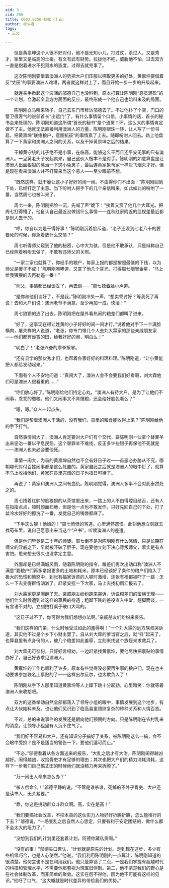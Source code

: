 ```yaml
---
aid: 3
zid: 250
title: 0003.0250-秋赋（十五）
author: 吹牛者
tags: 
 - 正文

---
```




　　但是黄禀坤这个人很不好对付，他不是无知小儿，打过仗，杀过人，又是秀才，家里又是临高的土豪。有文有武有财势。拉拢他不吃，威胁他不怕。过去双方一直是抱着进水不犯河水的态度，过得去就完事了。

　　这次陈明刚要借着澳洲人的势把大户们压服以榨取更多的好处，黄禀坤要借着反“丈田”的事要澳洲人难堪，两者就这样对上了，而且开始一步一步的升级起来。

　　就连亲手掀起这个波澜的邬德自己也没料到，原本打算让陈明刚“恶贯满盈”的一个计划，会激起全县方方面面的反应，最终形成一个他自己也始料未及的局面。

　　陈明刚立马叫来轿子，自己去东门市拜访邬德去了。不过他扑了个空，门口的警卫很客气的说邬首长“出远门”了，有什么事情留个口信，小事情的话，首长的秘书会来处理的。陈明刚知道这所谓“首长的秘书”是个通房丫环，这么大的事情肯定做不了主。他就无法直接利用澳洲人的力量，陈明刚眼珠一转，让人写了一份书启，把黄禀坤“联络粮户，意图抗征”的事情禀了上去。随即吩咐人回去。路上他盘算了一下黄家和澳洲人之间的关系，以及干掉黄禀坤之后的结果。

　　干掉黄守统的儿子绝不是小事，在临高，能够这么干而且还平安无事的只有澳洲人。一旦黄老头子发起疯来，自己这伙人根本不是对手。陈明刚的如意算盘是让澳洲人出面狠狠的惩治一下这小兔崽子，最后连黄家象苟家一样灰飞烟灭才好。但是现在看来澳洲人并不打算来当这个恶人——至少眼前不想。

　　“既然这样，就干脆让这小子好好的闹一闹。不由得你们不出面！”陈明刚回到下处，已经打定了主意。当下吩咐人把手下的几个亲信叫来，如此如此的吩咐了一番。当然周七也被叫来了。

　　周七一来，陈明刚把脸一沉，先喊了声“跪下！”接着又赏了他几个大耳光。把周七打得懵了。他自认自己最近没做错什么事情——连秋红家附近的监视差最近都是别人去干的。

　　“哼，你自以为是干得好事！”陈明刚沉着脸斥道，“老子还没到七老八十的要要死的时候，你急着放什么交情？”

　　周七听得师父窥到了他的秘密，心中大为骇，但是他不敢承认，只是辩称自己已经照着吩咐去做了，不敢有违师父的关照。

　　“一家二家也就算了，你经手的粮户，每家上报的都是按照最低的下线，以为师父是傻子不成！”陈明刚咆哮道，又赏了他几个耳光，打得周七眼冒金星，“马上给我狠狠的去再勒逼一番！”

　　“师父，事情都已经谈妥了，再去谈——”周七捂着脸小声道。

　　“是你和他们谈好了，不是我。”陈明刚冷笑一声，“想卖乖讨好？等我死了再说！去和大户们说：澳洲老爷不满意，至少再加一成。快滚！”

　　周七狼狈的逃了出去。陈明刚把在屋外看热闹的粮差们都叫了进来。

　　“好了，这事现在得让姓黄的小子好好的闹一闹才行。”说着他对手下一个满脸横肉，屠夫样的人说道，“老张，你专门带几个人去刘大霖家的那些亲戚朋友家——他们都有诡寄的田，给我好好的闹，明白么！”

　　“明白了！”老张兴奋的摩拳擦掌。

　　“还有县学的那伙秀才们，也帮着各家好好的料理料理。”陈明刚道，“让小黄能把人都给发动起来。”

　　下面有个人不安地问道：“真闹大了，澳洲人会不会要我们好看啊，刘大霖他们可是澳洲人很看重的……”

　　“你们放心好了。”陈明刚给他们持定心丸，“澳洲人有待大户，是为了让他们不闹事，乖乖的缴粮。他们又闹事又不肯缴粮，还会给好脸色看么？”

　　“嗯，嗯。”众人一起点头。

　　“我们是帮着澳洲人干活的，没有我们，县里的粮食能收得上来？”陈明刚给他的手下打气。

　　自然事情闹大了，澳洲人肯定要对大户们有个交代，要陈明刚一伙拿个替罪羊出来惩治一番以平息民怨。这个替罪羊不难找，反正多许些银子再保他不死就是——澳洲人也未必会要他死。

　　事情一闹大，为首的黄禀坤自然也不会有好日子过——首恶必办胁从不究，哪朝哪代对付百姓闹事都是这么处置的。黄家自此之后就是澳洲人的眼中钉了，就算不马上收拾他们，黄家在县里完蛋的日子也指日可待了。

　　再说了：黄家和澳洲人之间有血仇。陈明刚觉得，澳洲人多半不会对此泰然处之的。

　　周七捂着红肿的脸狼狈的从茶馆里出来，一路上的人不由得瞠目结舌，还有人在指指点点，顿时颜面扫地，但是他一点也不敢发作，只好先回自己的下处，打了盆冷水好好的擦洗了一番，发觉自己的嘴唇都麻了。

　　“下手这么狠！他娘的！”周七愤愤的骂道。心里满怀怨恨。此刻他想立刻就去找苟布里，说自己愿意出来当这个“户书”，听候澳洲人的差遣。

　　但是他们毕竟是二十年的师徒。周七倒不是对陈明刚有什么感情，只是长期在师父的淫威之下，早就被吓破了胆子，现在要他立刻下决心背叛师父，着实是有点害怕。思来想去很久也没拿定主意。

　　外面却是已经满城风雨，随着陈明刚的指令，粮差们再次出动口称“澳洲人不满意”要粮户们再多拿报更多的土地和耗米，原本已经谈好了条件的粮户们陷入了极大的恐慌和愤怒中，到张有福家诉苦的人顿时激增，连张有福都被吓了一跳：怎么一下去变得群情汹汹了。赶紧安抚一下大家，马上去找初雨汇报去了。

　　刘大霖家更是闹翻了天。亲戚朋友纷纷跑来哭诉，诉说粮差们的蛮横无理——他们什么时候遭到过这样的草民的待遇；粗鄙下贱的差役直入中堂，翘脚而谈。一有言语不对的，立刻拍打桌子破口大骂的。

　　“这日子过不了，你可得为我们想想办法啊。”亲戚朋友们纷纷来哀告。

　　“我们这样的门第，什么时候受过如此的羞辱啊！”一个刘大霖的远方族叔哭诉道，其实他不过是个乡下小财主罢了。自从刘大霖的爹当官之后，就“抖”起来了，也算县里有点身份的人，被几个粮差如此羞辱，立刻来找这个族侄来求救兵了。

　　刘大霖无可奈何，只好好言相劝，一边赶紧找黄禀坤，要他尽快把禀贴的事情办好了，自己好去求见澳洲人。

　　黄禀坤的工作也顺利了许多，原本有些觉得没必要再生事的粮户们，现在也主动要求参加联名上禀贴的了——这样出尔反尔，也太欺负人了！

　　陈明刚从手下人那里知道黄禀坤等人上蹿下跳十分起劲，心里暗笑：你就等着澳洲人来收拾吧。

　　双方的这番举动自然全部都落入了领导小组的眼中，事情发展到这个地步，有点让大伙始料未及。也让他们见识到了临高县里错综复杂的种种关系和人情百态。

　　不过，总的来说事件的发展还是朝向他们预期的方向。只是陈明刚在农村乱来的消息，让领导小组里有人沉不住气了。

　　“我们好不容易和大户，还有知识分子搞好了关系，被陈明刚这么一搞，会不会眼中受损？是不是适当的警告一下，要他们适可而止。”

　　“不必。”邬德看着从各方面送来的报告，“大乱之后才有大治。陈明刚闹得越凶越好。闹得越凶，收拾胥吏才有足够的理由；其次也把大户们的精力消耗消耗，这样下一步我们自己搞丈田的时候他们就没精力再来折腾了。”

　　“万一闹出人命来怎么办？”

　　“杀人偿命么！”邬德平静的说，“不管是谁杀谁，死掉的不外乎胥吏、大户还是读书人，无关紧要。”

　　“靠，你这是挑动群众斗群众啊。高，实在是高！”

　　“我们要搞社会改革，不把本县的这伙实力人物好好折腾折腾，怎么能推行的下去？”邬德说，“一场变乱之后自然人心思定，只要有利于安定团结的，做什么都不会太大的阻力了。”

　　“没想到我们的计划里还套着计划，阿德你藏私货啊。”

　　“没有的事！”邬德矢口否认，“计划就是原先的计划。走到现在这步，多少有些机缘巧合，也是人心使然。”他说，“我们利用陈明刚的一点算计，陈明刚知道的很清楚。他何尝也不是在利用我们。他只是算错了二点，一是我们掌握有超越时代的科技和管理水平，不需要他那套视为瑰宝旧体制。第二，他不清楚我们的野心是在社会体制改革，而非简单的聚敛。这实在怨不得他，因为他不可能有这样的见识。”他吁了口气，“这大概就是时代差异的带给我们的优势。”


